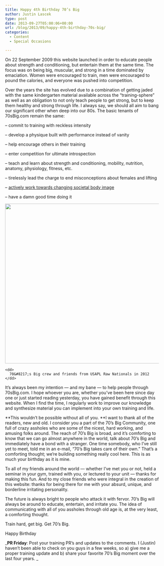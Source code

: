 ```yaml
---
title: Happy 4th Birthday 70’s Big
author: Justin Lascek
type: post
date: 2013-09-27T05:00:06+00:00
url: /blog/2013/09/happy-4th-birthday-70s-big/
categories:
  - Content
  - Special Occasions

---
```

On 22 September 2009 this website launched in order to educate people about strength and conditioning, but entertain them at the same time. The focus was on being big, muscular, and strong in a time dominated by emaciation. Women were encouraged to train, men were encouraged to pound the calories, and everyone was pushed into competition.

Over the years the site has evolved due to a combination of getting jaded with the same kindergarten material available across the &#8220;training-sphere&#8221; as well as an obligation to not only teach people to get strong, but to keep them healthy and strong through life. I always say, we should all aim to bang our significant other when deep into our 80s. The basic tenants of 70sBig.com remain the same:

&#8211; commit to training with reckless intensity
  
&#8211; develop a physique built with performance instead of vanity
  
&#8211; help encourage others in their training
  
&#8211; enter competition for ultimate introspection
  
&#8211; teach and learn about strength and conditioning, mobility, nutrition, anatomy, physiology, fitness, etc.
  
&#8211; tirelessly lead the charge to end misconceptions about females and lifting
  
&#8211; <a href="/blog/2012/09/the-revolutionary-guide-to-manly-short-shorts/" target="_blank">actively work towards changing societal body image</a>
  
&#8211; have a damn good time doing it

<div>
  <dl id="attachment_7506">
    <dt>
      <a href="/2012/08/481974_479600415385667_1798734788_n.jpg"><img title="481974_479600415385667_1798734788_n" alt="" src="/2012/08/481974_479600415385667_1798734788_n.jpg" width="663" height="523" /></a>
    </dt>
    
    <dd>
      70&#8217;s Big crew and friends from USAPL Raw Nationals in 2012
    </dd>
  </dl>
</div>

It&#8217;s always been my intention &#8212; and my bane &#8212; to help people through 70sBig.com. I hope whoever you are, whether you&#8217;ve been here since day one or just started reading yesterday, you have gained benefit through this website. When I find the time, I regularly work to improve our knowledge and synthesize material you can implement into your own training and life.

**This wouldn&#8217;t be possible without all of you. **I want to thank all of the readers, new and old. I consider you a part of the 70&#8217;s Big Community, one full of crazy assholes who are some of the nicest, hard working, and amusing folks around. The reach of 70&#8217;s Big is broad, and it&#8217;s comforting to know that we can go almost anywhere in the world, talk about 70&#8217;s Big and immediately have a bond with a stranger. One time somebody, who I&#8217;ve still yet to meet, told me in an e-mail, &#8220;70&#8217;s Big takes care of their own.&#8221; That&#8217;s a comforting thought; we&#8217;re building something really cool here. This is as much your birthday as it is mine.

To all of my friends around the world &#8212; whether I&#8217;ve met you or not, held a seminar in your gym, trained with you, or lectured to your unit &#8212; thanks for making this fun. And to my close friends who were integral in the creation of this website: thanks for being there for me with your absurd, unique, and borderline irritating personality.

The future is always bright to people who attack it with fervor. 70&#8217;s Big will always be around to educate, entertain, and irritate you. The idea of communicating with all of you assholes through old age is, at the very least, a comforting thought.

Train hard, get big. Get 70&#8217;s Big.

Happy Birthday

_**PR Friday**: Post your training PR&#8217;s and updates to the comments. I (Justin) haven&#8217;t been able to check on you guys in a few weeks, so a) give me a proper training update and b) share your favorite 70&#8217;s Big moment over the last four years. _
